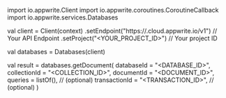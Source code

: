 import io.appwrite.Client
import io.appwrite.coroutines.CoroutineCallback
import io.appwrite.services.Databases

val client = Client(context)
    .setEndpoint("https://<REGION>.cloud.appwrite.io/v1") // Your API Endpoint
    .setProject("<YOUR_PROJECT_ID>") // Your project ID

val databases = Databases(client)

val result = databases.getDocument(
    databaseId = "<DATABASE_ID>", 
    collectionId = "<COLLECTION_ID>", 
    documentId = "<DOCUMENT_ID>", 
    queries = listOf(), // (optional)
    transactionId = "<TRANSACTION_ID>", // (optional)
)